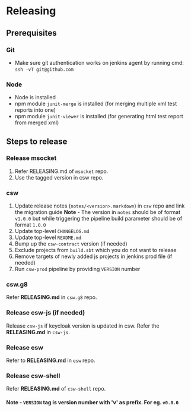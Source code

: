 # Releasing

## Prerequisites

### Git

* Make sure git authentication works on jenkins agent by running cmd: `ssh -vT git@github.com`

### Node

* Node is installed
* npm module `junit-merge` is installed (for merging multiple xml test reports into one)
* npm module `junit-viewer` is installed (for generating html test report from merged xml)

## Steps to release

### Release msocket

1. Refer RELEASING.md of `msocket` repo.
2. Use the tagged version in csw repo.

### csw

1. Update release notes (`notes/<version>.markdown`) in `csw` repo and link the migration guide
 **Note** - The version in `notes` should be of format `v1.0.0` but while triggering the pipeline build parameter should be of format `1.0.0`
1. Update top-level `CHANGELOG.md`
1. Update top-level `README.md`
1. Bump up the `csw-contract` version (if needed)
1. Exclude projects from `build.sbt` which you do not want to release
1. Remove targets of newly added js projects in jenkins prod file (if needed)
1. Run `csw-prod` pipeline by providing `VERSION` number

### csw.g8

Refer **RELEASING.md** in `csw.g8` repo.

### Release csw-js (if needed)

Release `csw-js` if keycloak version is updated in csw. Refer the **RELEASING.md** in `csw-js`.

### Release esw

Refer to **RELEASING.md** in `esw` repo.

### Release csw-shell

Refer **RELEASING.md** of `csw-shell` repo.

#### Note - `VERSION` tag is version number with 'v' as prefix. For eg. `v0.0.0`
